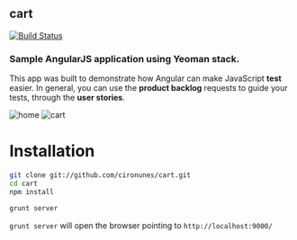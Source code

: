 ## cart
[![Build Status](https://travis-ci.org/cironunes/cart.png)](https://travis-ci.org/cironunes/cart)

### Sample AngularJS application using Yeoman stack.

This app was built to demonstrate how Angular can make JavaScript **test** easier.
In general, you can use the **product backlog** requests to guide your tests, through the **user stories**.

![home](http://f.cl.ly/items/0M3i3p3g2X1u360e1a1o/home.png)
![cart](http://f.cl.ly/items/3u2X2U160B2W1b3Z3B2A/cart.png)

# Installation

```sh
git clone git://github.com/cironunes/cart.git
cd cart
npm install

grunt server
```

```grunt server``` will open the browser pointing to ```http://localhost:9000/```